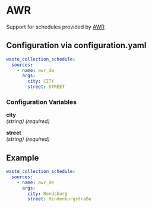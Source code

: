 # AWR

Support for schedules provided by [AWR](https://www.awr.de)

## Configuration via configuration.yaml

```yaml
waste_collection_schedule:
  sources:
    - name: awr_de
      args:
        city: CITY
        street: STREET
```

### Configuration Variables

**city**<br>
*(string) (required)*

**street**<br>
*(string) (required)*

## Example

```yaml
waste_collection_schedule:
  sources:
    - name: awr_de
      args:
        city: Rendsburg
        street: Hindenburgstraße
```
